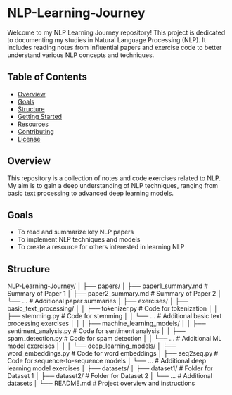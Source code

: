 # NLP-Learning-Journey

Welcome to my NLP Learning Journey repository! This project is dedicated to documenting my studies in Natural Language Processing (NLP). It includes reading notes from influential papers and exercise code to better understand various NLP concepts and techniques.

## Table of Contents
- [Overview](#overview)
- [Goals](#goals)
- [Structure](#structure)
- [Getting Started](#getting-started)
- [Resources](#resources)
- [Contributing](#contributing)
- [License](#license)

## Overview
This repository is a collection of notes and code exercises related to NLP. My aim is to gain a deep understanding of NLP techniques, ranging from basic text processing to advanced deep learning models.

## Goals
- To read and summarize key NLP papers
- To implement NLP techniques and models
- To create a resource for others interested in learning NLP

## Structure
NLP-Learning-Journey/
│
├── papers/
│   ├── paper1_summary.md        # Summary of Paper 1
│   ├── paper2_summary.md        # Summary of Paper 2
│   └── ...                      # Additional paper summaries
│
├── exercises/
│   ├── basic_text_processing/
│   │   ├── tokenizer.py         # Code for tokenization
│   │   ├── stemming.py          # Code for stemming
│   │   └── ...                  # Additional basic text processing exercises
│   │
│   ├── machine_learning_models/
│   │   ├── sentiment_analysis.py # Code for sentiment analysis
│   │   ├── spam_detection.py     # Code for spam detection
│   │   └── ...                   # Additional ML model exercises
│   │
│   └── deep_learning_models/
│       ├── word_embeddings.py    # Code for word embeddings
│       ├── seq2seq.py            # Code for sequence-to-sequence models
│       └── ...                   # Additional deep learning model exercises
│
├── datasets/
│   ├── dataset1/                 # Folder for Dataset 1
│   ├── dataset2/                 # Folder for Dataset 2
│   └── ...                       # Additional datasets
│
└── README.md                     # Project overview and instructions